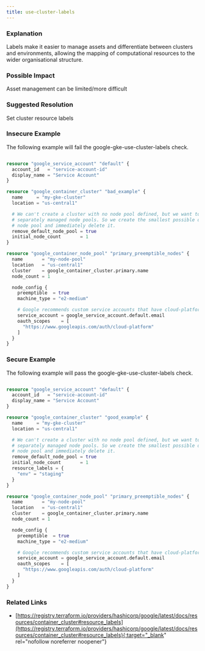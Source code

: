 ```yaml
---
title: use-cluster-labels
---
```


### Explanation

Labels make it easier to manage assets and differentiate between clusters and environments, allowing the mapping of computational resources to the wider organisational structure.

### Possible Impact
Asset management can be limited/more difficult

### Suggested Resolution
Set cluster resource labels


### Insecure Example

The following example will fail the google-gke-use-cluster-labels check.

```terraform

resource "google_service_account" "default" {
  account_id   = "service-account-id"
  display_name = "Service Account"
}

resource "google_container_cluster" "bad_example" {
  name     = "my-gke-cluster"
  location = "us-central1"

  # We can't create a cluster with no node pool defined, but we want to only use
  # separately managed node pools. So we create the smallest possible default
  # node pool and immediately delete it.
  remove_default_node_pool = true
  initial_node_count       = 1
}

resource "google_container_node_pool" "primary_preemptible_nodes" {
  name       = "my-node-pool"
  location   = "us-central1"
  cluster    = google_container_cluster.primary.name
  node_count = 1

  node_config {
    preemptible  = true
    machine_type = "e2-medium"

    # Google recommends custom service accounts that have cloud-platform scope and permissions granted via IAM Roles.
    service_account = google_service_account.default.email
    oauth_scopes    = [
      "https://www.googleapis.com/auth/cloud-platform"
    ]
  }
}

```



### Secure Example

The following example will pass the google-gke-use-cluster-labels check.

```terraform

resource "google_service_account" "default" {
  account_id   = "service-account-id"
  display_name = "Service Account"
}

resource "google_container_cluster" "good_example" {
  name     = "my-gke-cluster"
  location = "us-central1"

  # We can't create a cluster with no node pool defined, but we want to only use
  # separately managed node pools. So we create the smallest possible default
  # node pool and immediately delete it.
  remove_default_node_pool = true
  initial_node_count       = 1
  resource_labels = {
    "env" = "staging"
  }
}

resource "google_container_node_pool" "primary_preemptible_nodes" {
  name       = "my-node-pool"
  location   = "us-central1"
  cluster    = google_container_cluster.primary.name
  node_count = 1

  node_config {
    preemptible  = true
    machine_type = "e2-medium"

    # Google recommends custom service accounts that have cloud-platform scope and permissions granted via IAM Roles.
    service_account = google_service_account.default.email
    oauth_scopes    = [
      "https://www.googleapis.com/auth/cloud-platform"
    ]
  }
}

```




### Related Links


- [https://registry.terraform.io/providers/hashicorp/google/latest/docs/resources/container_cluster#resource_labels](https://registry.terraform.io/providers/hashicorp/google/latest/docs/resources/container_cluster#resource_labels){:target="_blank" rel="nofollow noreferrer noopener"}


